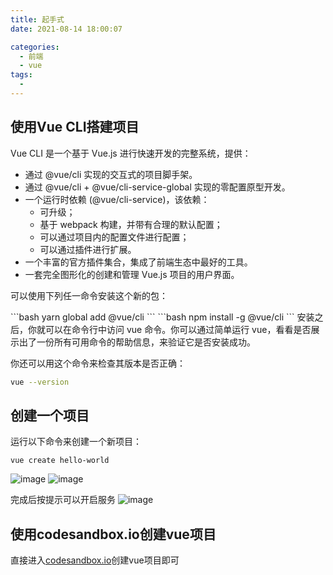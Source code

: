 ```yaml
---
title: 起手式
date: 2021-08-14 18:00:07

categories:
  - 前端
  - vue
tags:
  - 
---
```


  

## 使用Vue CLI搭建项目
Vue CLI 是一个基于 Vue.js 进行快速开发的完整系统，提供：

- 通过 @vue/cli 实现的交互式的项目脚手架。
- 通过 @vue/cli + @vue/cli-service-global 实现的零配置原型开发。
- 一个运行时依赖 (@vue/cli-service)，该依赖：
    - 可升级；
    - 基于 webpack 构建，并带有合理的默认配置；
    - 可以通过项目内的配置文件进行配置；
    - 可以通过插件进行扩展。
- 一个丰富的官方插件集合，集成了前端生态中最好的工具。
- 一套完全图形化的创建和管理 Vue.js 项目的用户界面。

可以使用下列任一命令安装这个新的包：

<code-group>
  <code-block title="YARN" active>
  ```bash
  yarn global add @vue/cli
  ```
  </code-block>

  <code-block title="NPM">
  ```bash
  npm install -g @vue/cli
  ```
  </code-block>
</code-group>
安装之后，你就可以在命令行中访问 vue 命令。你可以通过简单运行 vue，看看是否展示出了一份所有可用命令的帮助信息，来验证它是否安装成功。

你还可以用这个命令来检查其版本是否正确：
```bash
vue --version
```

## 创建一个项目
运行以下命令来创建一个新项目：
```shell
vue create hello-world
```
![image](https://cdn.jsdelivr.net/gh/botshen/cdn@master/20210813/image.4x0ia9uiap00.png)
![image](https://cdn.jsdelivr.net/gh/botshen/cdn@master/20210813/image.1xm4dy5t9fz4.png)

完成后按提示可以开启服务
![image](https://cdn.jsdelivr.net/gh/botshen/cdn@master/20210813/image.7airb90du70.png)
## 使用codesandbox.io创建vue项目
直接进入[codesandbox.io](http://codesandbox.io)创建vue项目即可
